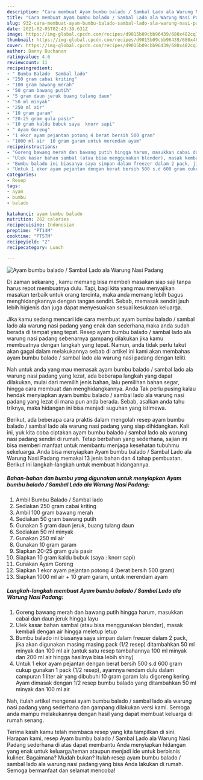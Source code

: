```yaml
---
description: "Cara membuat Ayam bumbu balado / Sambal Lado ala Warung Nasi Padang yang enak Untuk Jualan"
title: "Cara membuat Ayam bumbu balado / Sambal Lado ala Warung Nasi Padang yang enak Untuk Jualan"
slug: 932-cara-membuat-ayam-bumbu-balado-sambal-lado-ala-warung-nasi-padang-yang-enak-untuk-jualan
date: 2021-02-05T02:43:39.631Z
image: https://img-global.cpcdn.com/recipes/d9015b09cbb96439/680x482cq70/ayam-bumbu-balado-sambal-lado-ala-warung-nasi-padang-foto-resep-utama.jpg
thumbnail: https://img-global.cpcdn.com/recipes/d9015b09cbb96439/680x482cq70/ayam-bumbu-balado-sambal-lado-ala-warung-nasi-padang-foto-resep-utama.jpg
cover: https://img-global.cpcdn.com/recipes/d9015b09cbb96439/680x482cq70/ayam-bumbu-balado-sambal-lado-ala-warung-nasi-padang-foto-resep-utama.jpg
author: Danny Buchanan
ratingvalue: 4.6
reviewcount: 11
recipeingredient:
- " Bumbu Balado  Sambal lado"
- "250 gram cabai kriting"
- "100 gram bawang merah"
- "50 gram bawang putih"
- "5 gram daun jeruk buang tulang daun"
- "50 ml minyak"
- "250 ml air"
- "10 gram garam"
- "20-25 gram gula pasir"
- "10 gram kaldu bubuk saya  knorr sapi"
- " Ayam Goreng"
- "1 ekor ayam pejantan potong 4 berat bersih 500 gram"
- "1000 ml air  10 gram garam untuk merendam ayam"
recipeinstructions:
- "Goreng bawang merah dan bawang putih hingga harum, masukkan cabai dan daun jeruk hingga layu"
- "Ulek kasar bahan sambal (atau bisa menggunakan blender), masak kembali dengan air hingga meletup letup"
- "Bumbu balado ini biasanya saya simpan dalam freezer dalam 2 pack, jika akan digunakan masing masing pack (1/2 resep) ditambahkan 50 ml minyak dan 100 ml air (untuk satu resep tambahannya 100 ml minyak dan 200 ml air hingga hasilnya bisa lebih shiny)"
- "Untuk 1 ekor ayam pejantan dengan berat bersih 500 s.d 600 gram cukup gunakan 1 pack (1/2 resep), ayamnya rendam dulu dalam campuran 1 liter air yang dibubuhi 10 gram garam lalu digoreng kering. Ayam dimasak dengan 1/2 resep bumbu balado yang ditambahkan 50 ml minyak dan 100 ml air"
categories:
- Resep
tags:
- ayam
- bumbu
- balado

katakunci: ayam bumbu balado 
nutrition: 262 calories
recipecuisine: Indonesian
preptime: "PT14M"
cooktime: "PT57M"
recipeyield: "2"
recipecategory: Lunch

---
```



![Ayam bumbu balado / Sambal Lado ala Warung Nasi Padang](https://img-global.cpcdn.com/recipes/d9015b09cbb96439/680x482cq70/ayam-bumbu-balado-sambal-lado-ala-warung-nasi-padang-foto-resep-utama.jpg)

Di zaman  sekarang , kamu memang bisa membeli masakan siap saji tanpa harus repot membuatnya dulu. Tapi, bagi kita yang mau menyajikan masakan terbaik untuk orang tercinta, maka anda memang lebih bagus menghidangkannya dengan tangan sendiri. Sebab, memasak sendiri jauh lebih higienis dan juga dapat menyesuaikan sesuai kesukaan keluarga.

Jika kamu sedang mencari ide cara membuat ayam bumbu balado / sambal lado ala warung nasi padang yang enak dan sederhana,maka anda sudah berada di tempat yang tepat. Resep ayam bumbu balado / sambal lado ala warung nasi padang  sebenarnya gampang dilakukan jika kamu membuatnya dengan langkah yang tepat. Namun, anda tidak perlu takut akan gagal dalam melakukannya 
sebab di artikel ini kami akan membahas ayam bumbu balado / sambal lado ala warung nasi padang dengan teliti.  



Nah untuk anda yang mau memasak ayam bumbu balado / sambal lado ala warung nasi padang yang lezat, ada beberapa langkah yang dapat dilakukan, mulai dari memilih jenis bahan, lalu pemilihan bahan segar, hingga cara membuat dan menghidangkannya. Anda Tak perlu pusing kalau hendak menyiapkan ayam bumbu balado / sambal lado ala warung nasi padang yang lezat di mana pun anda berada. Sebab, asalkan anda  tahu triknya, maka hidangan ini bisa menjadi suguhan yang istimewa.

Berikut, ada beberapa cara praktis  dalam mengolah resep ayam bumbu balado / sambal lado ala warung nasi padang yang siap dihidangkan. Kali ini, yuk kita coba ciptakan ayam bumbu balado / sambal lado ala warung nasi padang sendiri di rumah. Tetap berbahan yang sederhana, sajian ini bisa memberi manfaat untuk membantu menjaga kesehatan tubuhmu sekeluarga. Anda bisa menyiapkan Ayam bumbu balado / Sambal Lado ala Warung Nasi Padang memakai 13 jenis bahan dan 4 tahap pembuatan. Berikut ini langkah-langkah untuk membuat hidangannya.

<!--inarticleads1-->

##### Bahan-bahan dan bumbu yang digunakan untuk menyiapkan Ayam bumbu balado / Sambal Lado ala Warung Nasi Padang:

1. Ambil  Bumbu Balado / Sambal lado
1. Sediakan 250 gram cabai kriting
1. Ambil 100 gram bawang merah
1. Sediakan 50 gram bawang putih
1. Gunakan 5 gram daun jeruk, buang tulang daun
1. Sediakan 50 ml minyak
1. Gunakan 250 ml air
1. Gunakan 10 gram garam
1. Siapkan 20-25 gram gula pasir
1. Siapkan 10 gram kaldu bubuk (saya : knorr sapi)
1. Gunakan  Ayam Goreng
1. Siapkan 1 ekor ayam pejantan potong 4 (berat bersih 500 gram)
1. Siapkan 1000 ml air + 10 gram garam, untuk merendam ayam




<!--inarticleads2-->

##### Langkah-langkah membuat Ayam bumbu balado / Sambal Lado ala Warung Nasi Padang:

1. Goreng bawang merah dan bawang putih hingga harum, masukkan cabai dan daun jeruk hingga layu
1. Ulek kasar bahan sambal (atau bisa menggunakan blender), masak kembali dengan air hingga meletup letup
1. Bumbu balado ini biasanya saya simpan dalam freezer dalam 2 pack, jika akan digunakan masing masing pack (1/2 resep) ditambahkan 50 ml minyak dan 100 ml air (untuk satu resep tambahannya 100 ml minyak dan 200 ml air hingga hasilnya bisa lebih shiny)
1. Untuk 1 ekor ayam pejantan dengan berat bersih 500 s.d 600 gram cukup gunakan 1 pack (1/2 resep), ayamnya rendam dulu dalam campuran 1 liter air yang dibubuhi 10 gram garam lalu digoreng kering. Ayam dimasak dengan 1/2 resep bumbu balado yang ditambahkan 50 ml minyak dan 100 ml air




Nah, itulah artikel mengenai  ayam bumbu balado / sambal lado ala warung nasi padang  yang sederhana dan gampang dilakukan versi kami. Semoga anda mampu melakukannya dengan hasil yang dapat membuat keluarga di rumah senang. 

Terima kasih kamu telah membaca resep yang kita tampilkan di sini. Harapan kami, resep  Ayam bumbu balado / Sambal Lado ala Warung Nasi Padang sederhana di atas dapat membantu Anda menyiapkan hidangan yang enak untuk keluarga/teman ataupun menjadi ide untuk berbisnis kuliner. Bagaimana? Mudah bukan? Itulah resep ayam bumbu balado / sambal lado ala warung nasi padang yang bisa Anda lakukan di rumah. Semoga bermanfaat dan selamat mencoba!

